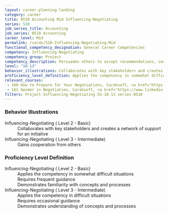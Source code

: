 ```yaml
---
layout: career-planning-landing
category: career
title: 0510 Accounting Mid Influencing-Negotiating
series: 510
job_series_title: Accounting
job_series: 0510 Accounting
career_level: Mid
permalink: /cards/510-Influencing-Negotiating-Mid
functional_competency_designation: General Career Competencies
competency: Influencing-Negotiating
competency_group: Project
competency_description: Persuades others to accept recommendations, cooperate, or change their behavior; works with others towards an agreement; negotiates to find mutually acceptable solutions
level: "10-13"
behavior_illustrations: Collaborates with key stakeholders and creates a network of support for an initiative ? Gains cooperation from others
proficiency_level_definition: Applies the competency in somewhat difficult situations ? Requires frequent guidance ? Demonstrates familiarity with concepts and processes ? Applies the competency in difficult situations ? Requires occasional guidance ? Demonstrates understanding of concepts and processes
relevant_courses: 
 - 160 How to Prepare for Your Negotiations, Carahsoft, <a href="https://www.linkedin.com/learning/how-to-prepare-for-your-negotiations">https://www.linkedin.com/learning/how-to-prepare-for-your-negotiations</a>
 - 161 Gender in Negotiation, Carahsoft, <a href="https://www.linkedin.com/learning/gender-in-negotiation">https://www.linkedin.com/learning/gender-in-negotiation</a>
filters: Project-Influencing-Negotiating GS-10-13 series-0510
---
```


<div class="desktop:grid-col-6 margin-y-205">
  <div class="border-top-2 bg-white padding-2 shadow-5 height-full members-hover border-1px button-border border-top-blue radius-lg card-text-color">
    <h3>Behavior Illustrations</h3>
    <dl class="text-base card-content-color"><dt>Influencing-Negotiating ( Level 2 - Basic)</dt><dd>Collaborates with key stakeholders and creates a network of support for an initiative</dd><dt>Influencing-Negotiating ( Level 3 - Intermediate)</dt><dd>Gains cooperation from others</dd></dl>
  </div>
</div>
<div class="desktop:grid-col-6 margin-y-205">
  <div class="border-top-2 bg-white padding-2 shadow-5 height-full members-hover border-1px button-border border-top-blue radius-lg card-text-color">
    <h3>Proficiency Level Definition</h3>
    <dl class="text-base card-content-color"><dt>Influencing-Negotiating ( Level 2 - Basic)</dt><dd>Applies the competency in somewhat difficult situations </dd><dd> Requires frequent guidance </dd><dd> Demonstrates familiarity with concepts and processes</dd><dt>Influencing-Negotiating ( Level 3 - Intermediate)</dt><dd>Applies the competency in difficult situations </dd><dd> Requires occasional guidance </dd><dd> Demonstrates understanding of concepts and processes</dd></dl>
  </div>
</div>